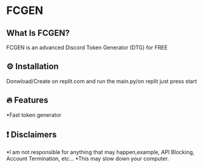 # FCGEN

## What Is FCGEN?

FCGEN is an advanced Discord Token Generator (DTG) for FREE

## ⚙️ Installation

Donwload/Create on replit.com and run the main.py/on replit just press start

## 🔥 Features

•Fast token generator

## ❗ Disclaimers

•I am not responsible for anything that may happen,example, API Blocking, Account Termination, etc...
•This may slow down your computer.
